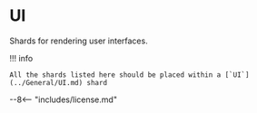 # UI

Shards for rendering user interfaces.

!!! info

    All the shards listed here should be placed within a [`UI`](../General/UI.md) shard

--8<-- "includes/license.md"
